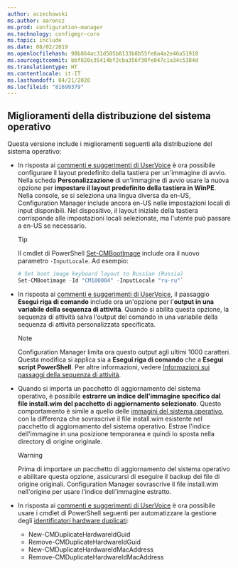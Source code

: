 ```yaml
---
author: aczechowski
ms.author: aaroncz
ms.prod: configuration-manager
ms.technology: configmgr-core
ms.topic: include
ms.date: 08/02/2019
ms.openlocfilehash: 98b864ac31d505b8133b8b55fe8a4a2e46a51918
ms.sourcegitcommit: bbf820c35414bf2cba356f30fe047c1a34c5384d
ms.translationtype: HT
ms.contentlocale: it-IT
ms.lasthandoff: 04/21/2020
ms.locfileid: "81699379"
---
```

## <a name="improvements-to-os-deployment"></a><a name="bkmk_osd"></a> Miglioramenti della distribuzione del sistema operativo

Questa versione include i miglioramenti seguenti alla distribuzione del sistema operativo:

- In risposta ai [commenti e suggerimenti di UserVoice](https://configurationmanager.uservoice.com/forums/300492-ideas/suggestions/35370691-ability-to-specify-the-keyboard-layout-in-the-boot) è ora possibile configurare il layout predefinito della tastiera per un'immagine di avvio. Nella scheda **Personalizzazione** di un'immagine di avvio usare la nuova opzione per **impostare il layout predefinito della tastiera in WinPE**. Nella console, se si seleziona una lingua diversa da en-US, Configuration Manager include ancora en-US nelle impostazioni locali di input disponibili. Nel dispositivo, il layout iniziale della tastiera corrisponde alle impostazioni locali selezionate, ma l'utente può passare a en-US se necessario.<!-- 4910348 -->

    > [!Tip]
    > Il cmdlet di PowerShell [Set-CMBootImage](https://docs.microsoft.com/powershell/module/configurationmanager/set-cmbootimage?view=sccm-ps) include ora il nuovo parametro `-InputLocale`. Ad esempio:
    >
    > ```PowerShell
    > # Set boot image keyboard layout to Russian (Russia)
    > Set-CMBootimage -Id "CM100004" -InputLocale "ru-ru"`
    > ```

- In risposta ai [commenti e suggerimenti di UserVoice](https://configurationmanager.uservoice.com/forums/300492-ideas/suggestions/37927843-store-output-of-run-command-line-to-tsenv-with-ru), il passaggio **Esegui riga di comando** include ora un'opzione per l'**output in una variabile della sequenza di attività**. Quando si abilita questa opzione, la sequenza di attività salva l'output del comando in una variabile della sequenza di attività personalizzata specificata.<!-- 4798352  -->

    > [!Note]  
    > Configuration Manager limita ora questo output agli ultimi 1000 caratteri. Questa modifica si applica sia a **Esegui riga di comando** che a **Esegui script PowerShell**. Per altre informazioni, vedere [Informazioni sui passaggi della sequenza di attività](../../../../../osd/understand/task-sequence-steps.md).

- Quando si importa un pacchetto di aggiornamento del sistema operativo, è possibile **estrarre un indice dell'immagine specifico dal file install.wim del pacchetto di aggiornamento selezionato**. Questo comportamento è simile a quello delle [immagini del sistema operativo](../../../../../osd/get-started/manage-operating-system-images.md#BKMK_AddOSImages), con la differenza che sovrascrive il file install.wim esistente nel pacchetto di aggiornamento del sistema operativo. Estrae l'indice dell'immagine in una posizione temporanea e quindi lo sposta nella directory di origine originale.<!-- 4931110 -->

    > [!Warning]  
    > Prima di importare un pacchetto di aggiornamento del sistema operativo e abilitare questa opzione, assicurarsi di eseguire il backup dei file di origine originali. Configuration Manager sovrascrive il file install.wim nell'origine per usare l'indice dell'immagine estratto.

- In risposta ai [commenti e suggerimenti di UserVoice](https://configurationmanager.uservoice.com/forums/300492-ideas/suggestions/18509686-create-a-powershell-cmdlet-too-add-edit-remove-dup) è ora possibile usare i cmdlet di PowerShell seguenti per automatizzare la gestione degli [identificatori hardware duplicati](../../../../../osd/deploy-use/use-pxe-to-deploy-windows-over-the-network.md#manage-duplicate-hardware-identifiers):<!-- 4852819 -->
    - New-CMDuplicateHardwareIdGuid
    - Remove-CMDuplicateHardwareIdGuid
    - New-CMDuplicateHardwareIdMacAddress
    - Remove-CMDuplicateHardwareIdMacAddress
